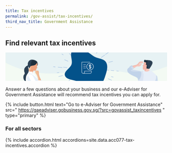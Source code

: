 ```yaml
---
title: Tax incentives
permalink: /gov-assist/tax-incentives/
third_nav_title: Government Assistance
---
```


## Find relevant tax incentives

![Tax Incentives](/images/grow/RunandGrow_TaxIncentives.jpg)

Answer a few questions about your business and our e-Adviser for Government Assistance will recommend tax incentives you can apply for.

{% include button.html text="Go to e-Adviser for Government Assistance" src="
https://gaeadviser.gobusiness.gov.sg/?src=govassist_taxincentives
" type="primary" %}

### For all sectors

{% include accordion.html accordions=site.data.acc077-tax-incentives.accordion %}

<script src="/jquery/jquery.min.js"></script>
<script src="/jquery/bp-menu-new-tab.js"></script>

<script src="/jquery/notifications.js"></script>